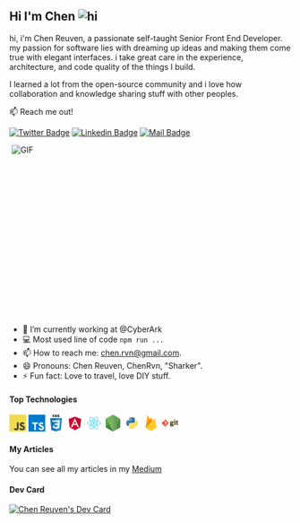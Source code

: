 ## Hi I'm Chen <img src="https://user-images.githubusercontent.com/1303154/88677602-1635ba80-d120-11ea-84d8-d263ba5fc3c0.gif" width="28px" height="28px" alt="hi">

hi, i'm Chen Reuven, a passionate self-taught Senior Front End Developer. my passion for software lies with dreaming up ideas and making them come true with elegant interfaces. i take great care in the experience, architecture, and code quality of the things I build.

I learned a lot from the open-source community and i love how collaboration and knowledge sharing stuff with other peoples.

:mailbox: Reach me out!

[![Twitter Badge](https://img.shields.io/badge/-@ChenReuven-1ca0f1?style=flat&labelColor=1ca0f1&logo=twitter&logoColor=white&link=https://twitter.com/ChenRvn)](https://twitter.com/ChenRvn) 
[![Linkedin Badge](https://img.shields.io/badge/-ChenReuven-0e76a8?style=flat&labelColor=0e76a8&logo=linkedin&logoColor=white)](https://www.linkedin.com/in/chen-reuven-7535aa28/) 
[![Mail Badge](https://img.shields.io/badge/-ChenReuven-c0392b?style=flat&labelColor=c0392b&logo=gmail&logoColor=white)](mailto:chen.rvn@gmail.com)

<img align="right" alt="GIF" src="https://github.com/abhisheknaiidu/abhisheknaiidu/blob/master/code.gif?raw=true" width="500" height="320" />

- 🔭 I’m currently working at @CyberArk
- :computer: Most used line of code `npm run ...`
- 📫 How to reach me: chen.rvn@gmail.com.
- 😄 Pronouns: Chen Reuven, ChenRvn, "Sharker".
- ⚡ Fun fact: Love to travel, love DIY stuff.

#### Top Technologies
<code><img height="30" src="https://raw.githubusercontent.com/github/explore/80688e429a7d4ef2fca1e82350fe8e3517d3494d/topics/javascript/javascript.png"></code>
<code><img height="30" src="https://raw.githubusercontent.com/github/explore/80688e429a7d4ef2fca1e82350fe8e3517d3494d/topics/typescript/typescript.png"></code>
<code><img height="30" src="https://raw.githubusercontent.com/github/explore/80688e429a7d4ef2fca1e82350fe8e3517d3494d/topics/css/css.png"></code>
<code><img height="30" src="https://raw.githubusercontent.com/github/explore/80688e429a7d4ef2fca1e82350fe8e3517d3494d/topics/angular/angular.png"></code>
<code><img height="30" src="https://raw.githubusercontent.com/github/explore/80688e429a7d4ef2fca1e82350fe8e3517d3494d/topics/react/react.png"></code>
<code><img height="30" src="https://raw.githubusercontent.com/github/explore/80688e429a7d4ef2fca1e82350fe8e3517d3494d/topics/nodejs/nodejs.png"></code>
<code><img height="30" src="https://raw.githubusercontent.com/github/explore/80688e429a7d4ef2fca1e82350fe8e3517d3494d/topics/python/python.png"></code>
<code><img height="30" src="https://raw.githubusercontent.com/github/explore/80688e429a7d4ef2fca1e82350fe8e3517d3494d/topics/firebase/firebase.png"></code>
<code><img height="30" src="https://raw.githubusercontent.com/github/explore/80688e429a7d4ef2fca1e82350fe8e3517d3494d/topics/git/git.png"></code>

#### My Articles
You can see all my articles in my <a href="https://medium.com/@chen.reuven" target="_blank">Medium</a>

#### Dev Card
<a href="https://app.daily.dev/creuven"><img src="https://api.daily.dev/devcards/0e43fe0345534306a3daac28e0a16c31.png?r=pxe" width="400" alt="Chen Reuven's Dev Card"/></a>
